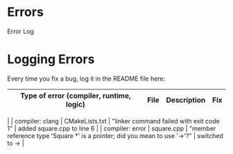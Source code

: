 # Errors
Error Log

# Logging Errors
Every time you fix a bug, log it in the README file here:

| Type of error (compiler, runtime, logic) | File | Description | Fix |
| ---------------------------------------- | ---- | ----------- | --- |
|
| compiler: clang | CMakeLists.txt | "linker command failed with exit code 1" | added square.cpp to line 6 |
| compiler: error | square.cpp | "member reference type 'Square *' is a pointer; did you mean to use '->'?" | switched to -> |



